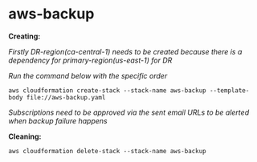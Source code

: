 # aws-backup


**Creating:**

*Firstly DR-region(ca-central-1) needs to be created because there is a dependency for primary-region(us-east-1) for DR*

*Run the command below with the specific order*


`aws cloudformation create-stack --stack-name aws-backup --template-body file://aws-backup.yaml` 

*Subscriptions need to be approved via the sent email URLs to be alerted when backup failure happens*



**Cleaning:**

`aws cloudformation delete-stack --stack-name aws-backup`
